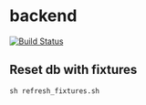 # backend
[![Build Status](https://travis-ci.org/DivideSmart/backend.svg?branch=master)](https://travis-ci.org/DivideSmart/backend)

## Reset db with fixtures
```
sh refresh_fixtures.sh
```
